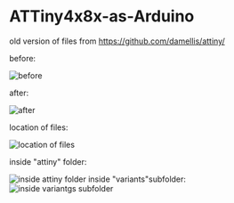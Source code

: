 # ATTiny4x8x-as-Arduino
old version of files from https://github.com/damellis/attiny/


before:

![before](http://4.bp.blogspot.com/-Yf03olA45pA/VLZO8sSQinI/AAAAAAAAMco/_DpCHzrZjPE/s1600/ATtiny_01.JPG)

after:

![after](http://3.bp.blogspot.com/-UH9jroJl_AM/VLZSVU4RZeI/AAAAAAAAMdI/J_DD2X9USRU/s1600/ATtiny_05.JPG)

location of files:

![location of files](http://1.bp.blogspot.com/-4o8CfdeuPrA/VLZSC1Hy82I/AAAAAAAAMc0/1Oez8xkZ6pU/s1600/ATtiny_02.JPG)

inside "attiny" folder:

![inside attiny folder](http://4.bp.blogspot.com/-rHaaEKmaU5A/VLZSNOHh43I/AAAAAAAAMc8/2KCWYB5j6xM/s1600/ATtiny_03.JPG)
inside "variants"subfolder:
![inside variantgs subfolder](http://2.bp.blogspot.com/-HIO6lBvjdL0/VLZSYicXhPI/AAAAAAAAMdM/1IUAaznBGFE/s1600/ATtiny_04.JPG)
